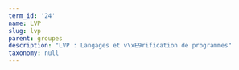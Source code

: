 ```yaml
---
term_id: '24'
name: LVP
slug: lvp
parent: groupes
description: "LVP : Langages et v\xE9rification de programmes"
taxonomy: null
---
```



